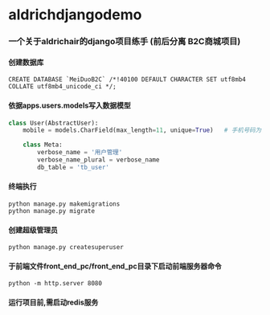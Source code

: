 # aldrichdjangodemo

### 一个关于aldrichair的django项目练手 (前后分离 B2C商城项目)

#### 创建数据库

```mysql
CREATE DATABASE `MeiDuoB2C` /*!40100 DEFAULT CHARACTER SET utf8mb4 COLLATE utf8mb4_unicode_ci */;
```

#### 依据apps.users.models写入数据模型

```python
class User(AbstractUser):
    mobile = models.CharField(max_length=11, unique=True)   # 手机号码为字符型

    class Meta:
        verbose_name = '用户管理'
        verbose_name_plural = verbose_name
        db_table = 'tb_user'
```

#### 终端执行

```
python manage.py makemigrations
python manage.py migrate
```

#### 创建超级管理员

```
python manage.py createsuperuser
```

#### 于前端文件front_end_pc/front_end_pc目录下启动前端服务器命令

```
python -m http.server 8080
```

#### 运行项目前,需启动redis服务

